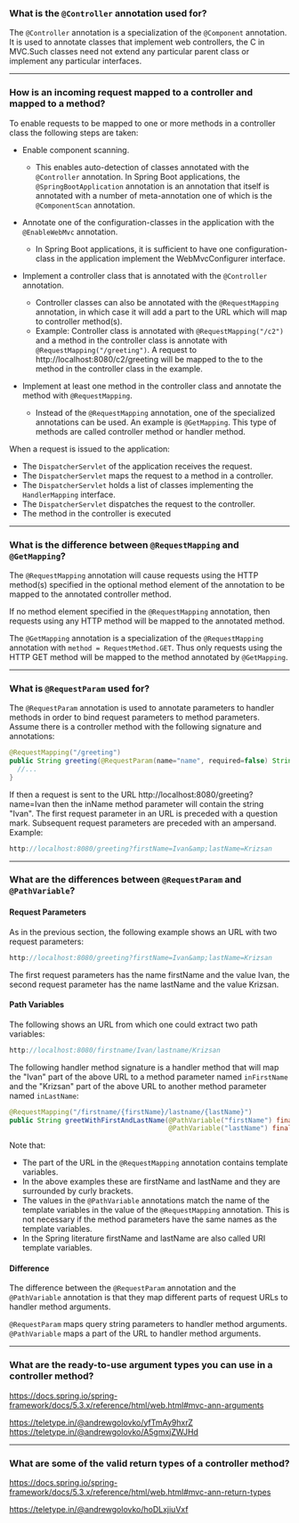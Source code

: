 
### What is the `@Controller` annotation used for?

The `@Controller` annotation is a specialization of the `@Component` annotation. It is used to annotate classes that implement web controllers, the C in MVC.Such classes need not extend any particular parent class or implement any particular interfaces.

----------

### How is an incoming request mapped to a controller and mapped to a method?

To enable requests to be mapped to one or more methods in a controller class the following steps are taken:

- Enable component scanning.
  - This enables auto-detection of classes annotated with the `@Controller` annotation. In Spring Boot applications, the `@SpringBootApplication` annotation is an annotation that itself is annotated with a number of meta-annotation one of which is the `@ComponentScan` annotation.
  
- Annotate one of the configuration-classes in the application with the `@EnableWebMvc` annotation.
  - In Spring Boot applications, it is sufficient to have one configuration-class in the application implement the WebMvcConfigurer interface.
  
- Implement a controller class that is annotated with the `@Controller` annotation.
  - Controller classes can also be annotated with the `@RequestMapping` annotation, in which case it will add a part to the URL which will map to controller method(s).
  - Example: Controller class is annotated with `@RequestMapping("/c2")` and a method in the controller class is annotate with `@RequestMapping("/greeting")`. A request to http://localhost:8080/c2/greeting will be mapped to the to the method in the controller class in the example.
  
- Implement at least one method in the controller class and annotate the method with `@RequestMapping`.
  - Instead of the `@RequestMapping` annotation, one of the specialized annotations can be used. An example is `@GetMapping`. This type of methods are called controller method or handler method.
  
When a request is issued to the application:

- The `DispatcherServlet` of the application receives the request.
- The `DispatcherServlet` maps the request to a method in a controller.
- The `DispatcherServlet` holds a list of classes implementing the `HandlerMapping` interface.
- The `DispatcherServlet` dispatches the request to the controller.
- The method in the controller is executed

----------

### What is the difference between `@RequestMapping` and `@GetMapping`?

The `@RequestMapping` annotation will cause requests using the HTTP method(s) specified in the optional method element of the annotation to be mapped to the annotated controller method.

If no method element specified in the `@RequestMapping` annotation, then requests using any HTTP method will be mapped to the annotated method.

The `@GetMapping` annotation is a specialization of the `@RequestMapping` annotation with `method = RequestMethod.GET`. Thus only requests using the HTTP GET method will be mapped to the method annotated by `@GetMapping`.

----------

### What is `@RequestParam` used for?

The `@RequestParam` annotation is used to annotate parameters to handler methods in order to bind request parameters to method parameters.
Assume there is a controller method with the following signature and annotations:

``` java
@RequestMapping("/greeting")
public String greeting(@RequestParam(name="name", required=false) String inName) {
  //...
}
```

If then a request is sent to the URL http://localhost:8080/greeting?name=Ivan then the inName method parameter will contain the string "Ivan".
The first request parameter in an URL is preceded with a question mark. Subsequent request parameters are preceded with an ampersand. 
Example:

``` java
http://localhost:8080/greeting?firstName=Ivan&amp;lastName=Krizsan
```

----------

### What are the differences between `@RequestParam` and `@PathVariable`?

#### Request Parameters

As in the previous section, the following example shows an URL with two request parameters:

``` java
http://localhost:8080/greeting?firstName=Ivan&amp;lastName=Krizsan
```

The first request parameters has the name firstName and the value Ivan, the second request parameter has the name lastName and the value Krizsan.

#### Path Variables

The following shows an URL from which one could extract two path variables:

``` java
http://localhost:8080/firstname/Ivan/lastname/Krizsan
```

The following handler method signature is a handler method that will map the "Ivan" part of the above URL to a method parameter named `inFirstName` and the "Krizsan" part of the above URL to another method parameter named `inLastName`:

``` java
@RequestMapping("/firstname/{firstName}/lastname/{lastName}")
public String greetWithFirstAndLastName(@PathVariable("firstName") final String inFirstName,
                                        @PathVariable("lastName") final String inLastName) {}
```

Note that:
- The part of the URL in the `@RequestMapping` annotation contains template variables.
- In the above examples these are firstName and lastName and they are surrounded by curly brackets.
- The values in the `@PathVariable` annotations match the name of the template variables in the value of the `@RequestMapping` annotation. This is not necessary if the method parameters have the same names as the template variables.
- In the Spring literature firstName and lastName are also called URI template variables.

#### Difference

The difference between the `@RequestParam` annotation and the `@PathVariable` annotation is that they map different parts of request URLs to handler method arguments.

`@RequestParam` maps query string parameters to handler method arguments.
`@PathVariable` maps a part of the URL to handler method arguments.

----------

### What are the ready-to-use argument types you can use in a controller method?

https://docs.spring.io/spring-framework/docs/5.3.x/reference/html/web.html#mvc-ann-arguments

https://teletype.in/@andrewgolovko/yfTmAy9hxrZ
https://teletype.in/@andrewgolovko/A5gmxjZWJHd

----------

### What are some of the valid return types of a controller method?

https://docs.spring.io/spring-framework/docs/5.3.x/reference/html/web.html#mvc-ann-return-types

https://teletype.in/@andrewgolovko/hoDLxjiuVxf
